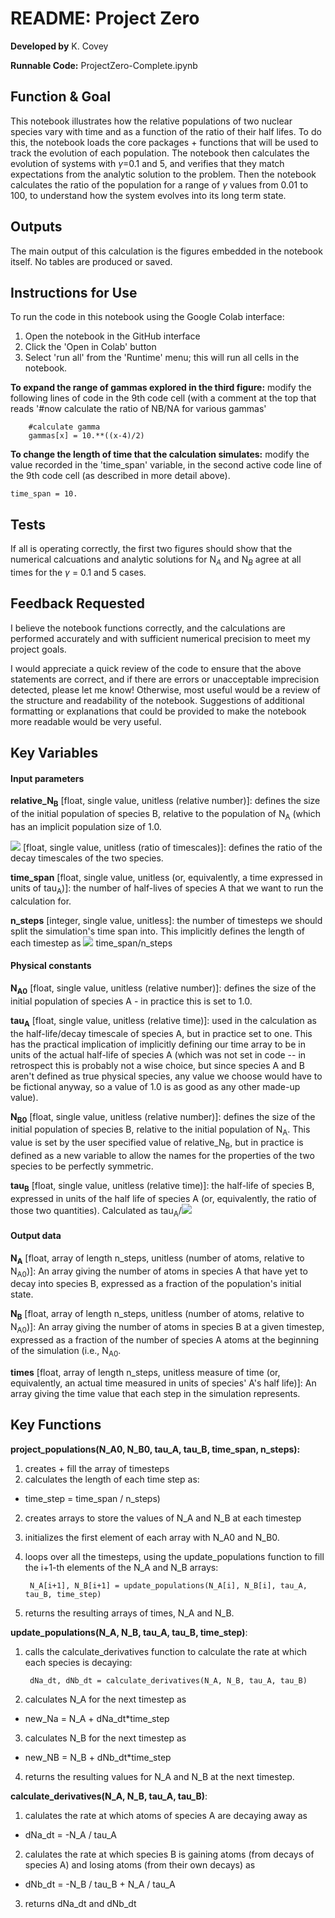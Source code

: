 README: Project Zero
=====================

**Developed by** K. Covey

**Runnable Code:** ProjectZero-Complete.ipynb


Function & Goal
---------
This notebook illustrates how the relative populations of two nuclear species vary with time and as a function of the ratio of their half lifes.  To do this, the notebook loads the core packages + functions that will be used to track the evolution of each population.  The notebook then calculates the evolution of systems with $\gamma$=0.1 and 5, and verifies that they match expectations from the analytic solution to the problem.  Then the notebook calculates the ratio of the population for a range of $\gamma$ values from 0.01 to 100, to understand how the system evolves into its long term state.

Outputs
---------
The main output of this calculation is the figures embedded in the notebook itself.  No tables are produced or saved.


Instructions for Use
---------
To run the code in this notebook using the Google Colab interface:

1. Open the notebook in the GitHub interface
2. Click the 'Open in Colab' button
3. Select 'run all' from the 'Runtime' menu; this will run all cells in the notebook.

**To expand the range of gammas explored in the third figure:** modify the following lines of code in the 9th code cell (with a comment at the top that reads '#now calculate the ratio of NB/NA for various gammas'

```
    #calculate gamma
    gammas[x] = 10.**((x-4)/2)
```

**To change the length of time that the calculation simulates:** modify the value recorded in the 'time_span' variable, in the second active code line of the 9th code cell (as described in more detail above).  
```
time_span = 10.
```


Tests
---------
If all is operating correctly, the first two figures should show that the numerical calcuations and analytic solutions for N$_A$ and N$_B$ agree at all times for the $\gamma$ = 0.1 and 5 cases.


Feedback Requested
---------
I believe the notebook functions correctly, and the calculations are performed accurately and with sufficient numerical precision to meet my project goals.

I would appreciate a quick review of the code to ensure that the above statements are correct, and if there are errors or unacceptable imprecision detected, please let me know!  Otherwise, most useful would be a review of the structure and readability of the notebook.  Suggestions of additional formatting or explanations that could be provided to make the notebook more readable would be very useful.



Key Variables
---------

#### Input parameters

**relative_N<sub>B</sub>** [float, single value, unitless (relative number)]: defines the size of the initial population of species B, relative to the population of N<sub>A</sub> (which has an implicit population size of 1.0. 

**<img src="https://render.githubusercontent.com/render/math?math=\gamma">** [float, single value, unitless (ratio of timescales)]: defines the ratio of the decay timescales of the two species. 

**time_span** [float, single value, unitless (or, equivalently, a time expressed in units of tau<sub>A</sub>)]: the number of half-lives of species A that we want to run the calculation for.

**n_steps** [integer, single value, unitless]: the number of timesteps we should split the simulation's time span into. This implicitly defines the length of each timestep as <img src="https://render.githubusercontent.com/render/math?math=\Delta t="> time_span/n_steps

#### Physical constants
**N<sub>A0</sub>** [float, single value, unitless (relative number)]: defines the size of the initial population of species A - in practice this is set to 1.0.

**tau<sub>A</sub>** [float, single value, unitless (relative time)]: used in the calculation as the half-life/decay timescale of species A, but in practice set to one.  This has the practical implication of implicitly defining our time array to be in units of the actual half-life of species A (which was not set in code -- in retrospect this is probably not a wise choice, but since species A and B aren't defined as true physical species, any value we choose would have to be fictional anyway, so a value of 1.0 is as good as any other made-up value). 

**N<sub>B0</sub>** [float, single value, unitless (relative number)]: defines the size of the initial population of species B, relative to the initial population of N<sub>A</sub>. This value is set by the user specified value of relative_N<sub>B</sub>, but in practice is defined as a new variable to allow the names for the properties of the two species to be perfectly symmetric.

**tau<sub>B</sub>** [float, single value, unitless (relative time)]: the half-life of species B, expressed in units of the half life of species A (or, equivalently, the ratio of those two quantities).  Calculated as tau<sub>A</sub>/<img src="https://render.githubusercontent.com/render/math?math=\gamma"> 


#### Output data
**N<sub>A</sub>** [float, array of length n_steps, unitless (number of atoms, relative to N<sub>A0</sub>)]: An array giving the number of atoms in species A that have yet to decay into species B, expressed as a fraction of the population's initial state.

**N<sub>B</sub>** [float, array of length n_steps, unitless (number of atoms, relative to N<sub>A0</sub>)]: An array giving the number of atoms in species B at a given timestep, expressed as a fraction of the number of species A atoms at the beginning of the simulation (i.e., N<sub>A0</sub>.

**times** [float, array of length n_steps, unitless measure of time (or, equivalently, an actual time measured in units of species' A's half life)]: An array giving the time value that each step in the simulation represents. 


Key Functions
---------
 
**project_populations(N_A0, N_B0, tau_A, tau_B, time_span, n_steps):**

1. creates + fill the array of timesteps
2. calculates the length of each time step as:
  * time_step = time_span / n_steps)
2. creates arrays to store the values of N_A and N_B at each timestep
3. initializes the first element of each array with N_A0 and N_B0.
4. loops over all the timesteps, using the update_populations function to fill the i+1-th elements of the N_A and N_B arrays:

        N_A[i+1], N_B[i+1] = update_populations(N_A[i], N_B[i], tau_A, tau_B, time_step)
  
5. returns the resulting arrays of times, N_A and N_B.
   
**update_populations(N_A, N_B, tau_A, tau_B, time_step)**:

1. calls the calculate_derivatives function to calculate the rate at which each species is decaying:

        dNa_dt, dNb_dt = calculate_derivatives(N_A, N_B, tau_A, tau_B)

2. calculates N_A for the next timestep as 
  * new_Na = N_A + dNa_dt*time_step
3. calculates N_B for the next timestep as
  *  new_NB = N_B + dNb_dt*time_step
4. returns the resulting values for N_A and N_B at the next timestep.

**calculate_derivatives(N_A, N_B, tau_A, tau_B)**:

1. calulates the rate at which atoms of species A are decaying away as
  * dNa_dt = -N_A / tau_A
2. calulates the rate at which species B is gaining atoms (from decays of species A) and losing atoms (from their own decays) as
  * dNb_dt = -N_B / tau_B + N_A / tau_A
3. returns dNa_dt and dNb_dt
